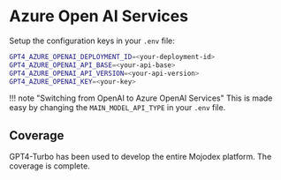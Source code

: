 # Azure Open AI Services


Setup the configuration keys in your `.env` file:

```bash
GPT4_AZURE_OPENAI_DEPLOYMENT_ID=<your-deployment-id>
GPT4_AZURE_OPENAI_API_BASE=<your-api-base>
GPT4_AZURE_OPENAI_API_VERSION=<your-api-version>
GPT4_AZURE_OPENAI_KEY=<your-key>
```

!!! note "Switching from OpenAI to Azure OpenAI Services"
    This is made easy by changing the `MAIN_MODEL_API_TYPE` in your `.env` file.

    

## Coverage

GPT4-Turbo has been used to develop the entire Mojodex platform. The coverage is complete.

